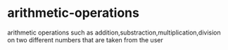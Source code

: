 # arithmetic-operations
arithmetic operations such as addition,substraction,multiplication,division on two different numbers that are taken from the user   
